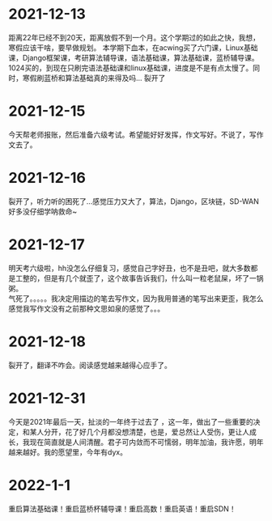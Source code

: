 # 2021-12-13
距离22年已经不到20天，距离放假不到一个月。这个学期过的如此之快，我想，寒假应该干啥，要早做规划。
本学期下血本，在acwing买了六门课，Linux基础课，Django框架课，考研算法辅导课，语法基础课，算法基础课，蓝桥辅导课。1024买的，到现在只刷完语法基础课和linux基础课，进度是不是有点太慢了。同时，寒假刷蓝桥和算法基础真的来得及吗...
裂开了
# 2021-12-15
今天帮老师报账，然后准备六级考试。希望能好好发挥，作文写好。不说了，写作文去了。
# 2021-12-16
裂开了，听力听的困死了...感觉压力又大了，算法，Django，区块链，SD-WAN好多没仔细学呐救命~
# 2021-12-17
明天考六级啦，hh没怎么仔细复习，感觉自己字好丑，也不是丑吧，就大多数都是工整的，但是有几个就歪了，这个故事告诉我们，什么叫一粒老鼠屎，坏了一锅粥。  
气死了。。。。。我决定用描边的笔去写作文，因为我用普通的笔写出来更歪，我怎么感觉我写作文没有之前那种文思如泉的感觉了。。。
# 2021-12-18
裂开了，翻译不咋会。阅读感觉越来越得心应手了。
# 2021-12-31
今天是2021年最后一天，扯淡的一年终于过去了 ，这一年，做出了一些重要的决定，和某人分开，花了好几个月都没想清楚，也是，爱总然让人受伤，更让人成长，我现在简直就是人间清醒。君子可内敛而不可懦弱，明年加油，我许愿，明年越来越好。我的愿望里，今年有dyx。
# 2022-1-1
重启算法基础课！重启蓝桥杯辅导课！重启高数！重启英语！重启SDN！

